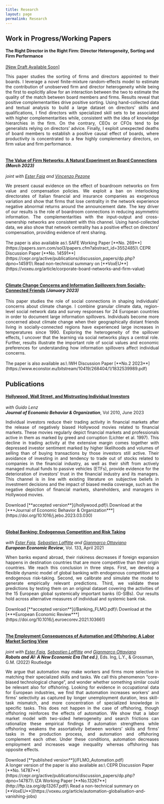 ```yaml
---
title: Research
layout: page
permalink: Research
---
```


## Work in Progress/Working Papers
#### The Right Director in the Right Firm: Director Heterogeneity, Sorting and Firm Performance
[[New Draft Available Soon]]() 
<div style="text-align: justify">
This paper studies the sorting of firms and directors appointed to their boards. I leverage a novel finite-mixture random-effects model to estimate the contribution of unobserved firm and director heterogeneity while being the first to explicitly allow for an interaction between the two to estimate the quality of the match between board members and firms. Results reveal that positive complementarities drive positive sorting. Using hand-collected data and textual analysis to build a large dataset on directors’ skills and qualifications, I find directors with specialized skill sets to be associated with higher complementarities while, consistent with the idea of knowledge hierarchies in the firm. On the contrary, CEOs or CFOs tend to be generalists relying on directors’ advice. Finally, I exploit unexpected deaths of board members to establish a positive causal effect of boards, where productivity is concentrated to a few highly complementary directors, on firm value and firm performance.
</div>
<br>


#### [**The Value of Firm Networks: A Natural Experiment on Board Connections**](/FMP_Networks.pdf) *(March 2023)*
*joint with [Ester Faia](https://sites.google.com/view/esterfaia) and [Vincenzo Pezone](https://sites.google.com/site/vpezone/)*  
<div style="text-align: justify">
We present causal evidence on the effect of boardroom networks on firm value and compensation policies. We exploit a ban on interlocking directorates of Italian financial and insurance companies as exogenous variation and show that firms that lose centrality in the network experience negative abnormal returns around the announcement date. The key driver of our results is the role of boardroom connections in reducing asymmetric information. The complementarities with the input-output and cross-ownership networks are consistent with this channel. Using hand-collected data, we also show that network centrality has a positive effect on directors’ compensation, providing evidence of rent sharing.
</div>
<br>
The paper is also available as:\
SAFE Working Paper [**No. 269**](https://papers.ssrn.com/sol3/papers.cfm?abstract_id=3552485)\
CEPR Discussion Paper [**No. 14591**](https://cepr.org/active/publications/discussion_papers/dp.php?dpno=14591)\
Read non-technical summary on [**VoxEU**](https://voxeu.org/article/corporate-board-networks-and-firm-value)
<br/>
<br>

#### [**Climate Change Concerns and Information Spillovers from Socially-Connected Friends**](/ccb.pdf) *(January 2023)*
<div style="text-align: justify">
This paper studies the role of social connections in shaping individuals' concerns about climate change. I combine granular climate data, region-level social network data and survey responses for 24 European countries in order to document large information spillovers. Individuals become more concerned about climate change when their geographically distant friends living in socially-connected regions have experienced large increases in temperatures since 1990. Exploring the heterogeneity of the spillover effects, I uncover that the learning via social networks plays a central role. Further, results illustrate the important role of social values and economic preferences for understanding how information spillovers affect individual concerns.
</div>
<br>
The paper is also available as:\
IWH Discussion Paper [**No.2 2023**](https://www.econstor.eu/bitstream/10419/268404/1/1832539989.pdf)

## Publications

#### [**Hollywood, Wall Street, and Mistrusting Individual Investors**](/hollywood.pdf)
*with Guido Lenz*
<br>
***Journal of Economic Behavior & Organization***, Vol 2010, June 2023
<div style="text-align: justify">
Individual investors reduce their trading activity in financial markets after the release of negatively biased Hollywood movies related to financial markets. These movies regularly depict financial markets and professionals active in them as marked by greed and corruption (Lichter et al. 1997). This decline in trading activity at the extensive margin comes together with depressed investor sentiment marked by higher likelihoods and volumes of selling than of buying transactions by those investors still active. Their avoidance of investing in and tendency to trade out of stocks related to companies in the financial industry, as well as their shift from actively managed mutual funds to passive vehicles (ETFs), provide evidence for the deterioration of investors’ trust in the financial industry and its managers. This channel is in line with existing literature on subjective beliefs in investment decisions and the impact of biased media coverage, such as the negative depiction of financial markets, shareholders, and managers in Hollywood movies.
</div>
<br>
Download [**accepted version**](/hollywood.pdf)\
Download at the [***Journal of Economic Behavior & Organization***](https://doi.org/10.1016/j.jebo.2023.03.030)
<br>
<br>

#### [**Global Banking: Endogenous Competition and Risk Taking**](/Banking_FLMO.pdf)
*with [Ester Faia](https://sites.google.com/view/esterfaia), [Sebastien Laffitte](https://sites.google.com/view/slaffitte/) and [Gianmarco Ottaviano](https://sites.google.com/view/gipottaviano)*
<br>
***European Economic Review***, Vol. 133, April 2021
<div style="text-align: justify">
When banks expand abroad, their riskiness decreases if foreign expansion happens in destination countries that are more competitive than their origin countries. We reach this conclusion in three steps. First, we develop a flexible dynamic model of global banking with endogenous competition and endogenous risk-taking. Second, we calibrate and simulate the model to generate empirically relevant predictions. Third, we validate these predictions by testing them on an original dataset covering the activities of the 15 European global systemically important banks (G-SIBs). Our results hold across alternative measures of individual and systemic bank risk.
</div>
<br>
Download [**accepted version**](/Banking_FLMO.pdf)\
Download at the [***European Economic Review***](https://doi.org/10.1016/j.euroecorev.2021.103661)
<br>
<br>


#### [**The Employment Consequences of Automation and Offshoring: A Labor Market Sorting View**](/FLMO_Automation.pdf)
*joint with [Ester Faia](https://sites.google.com/view/esterfaia), [Sebastien Laffitte](https://sites.google.com/view/slaffitte/) and [Gianmarco Ottaviano](https://sites.google.com/view/gipottaviano)*
<br>
***Robots and AI: A New Economic Era (1st ed.)***, Eds. Ing, L.Y., & Grossman, G.M. (2022) Routledge
<div style="text-align: justify">
We argue that automation may make workers and firms more selective in matching their specialized skills and tasks. We call this phenomenon “core-biased technological change”, and wonder whether something similar could be relevant also for offshoring. Looking for evidence in occupational data for European industries, we find that automation increases workers’ and firms’ selectivity as captured by longer unemployment duration, less skill-task mismatch, and more concentration of specialized knowledge in specific tasks. This does not happen in the case of offshoring, though offshoring reinforces the effects of automation. We show that a labor market model with two-sided heterogeneity and search frictions can rationalize these empirical findings if automation strengthens while offshoring weakens the assortativity between workers’ skills and firms’ tasks in the production process, and automation and offshoring complement each other. Under these conditions, automation decreases employment and increases wage inequality whereas offshoring has opposite effects.
</div>
<br>
Download [**published version**](/FLMO_Automation.pdf) 
<br>
A longer version of the paper is also available as:\
CEPR Discussion Paper [**No. 14787**](https://cepr.org/active/publications/discussion_papers/dp.php?dpno=14787)\
IZA Working Paper [**No.13267**](http://ftp.iza.org/dp13267.pdf)\
Read a non-technical summary on [**VoxEU**](https://voxeu.org/article/automation-globalisation-and-vanishing-jobs)
<br>



